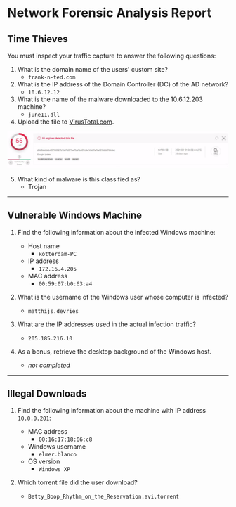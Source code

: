 # Network Forensic Analysis Report

## Time Thieves 
You must inspect your traffic capture to answer the following questions:

1. What is the domain name of the users' custom site?
    - `frank-n-ted.com` 
2. What is the IP address of the Domain Controller (DC) of the AD network?
    - `10.6.12.12` 
3. What is the name of the malware downloaded to the 10.6.12.203 machine?
    - `june11.dll`
4. Upload the file to [VirusTotal.com](https://www.virustotal.com/gui/). 

![june11.dll](./screenshots/24-june11_virustotal.png)

5. What kind of malware is this classified as?
    - Trojan

---

## Vulnerable Windows Machine

1. Find the following information about the infected Windows machine:
    - Host name
        - `Rotterdam-PC`
    - IP address
        - `172.16.4.205`
    - MAC address
        - `00:59:07:b0:63:a4`
    
2. What is the username of the Windows user whose computer is infected?
    - `matthijs.devries`
3. What are the IP addresses used in the actual infection traffic?
    - `205.185.216.10`
4. As a bonus, retrieve the desktop background of the Windows host.
    - *not completed*  

---

## Illegal Downloads

1. Find the following information about the machine with IP address `10.0.0.201`:
    - MAC address
        - `00:16:17:18:66:c8`
    - Windows username
        - `elmer.blanco`
    - OS version
        - `Windows XP`

2. Which torrent file did the user download?
    - `Betty_Boop_Rhythm_on_the_Reservation.avi.torrent`
